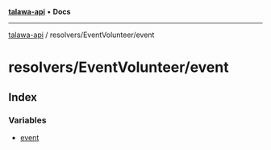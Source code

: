 [**talawa-api**](../../../README.md) • **Docs**

***

[talawa-api](../../../modules.md) / resolvers/EventVolunteer/event

# resolvers/EventVolunteer/event

## Index

### Variables

- [event](variables/event.md)
